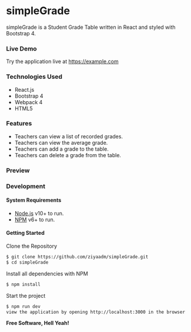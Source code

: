 # simpleGrade

simpleGrade is a Student Grade Table written in React and styled with Bootstrap 4.

### Live Demo
Try the application live at https://example.com

### Technologies Used

  - React.js
  - Bootstrap 4
  - Webpack 4
  - HTML5

### Features
  - Teachers can view a list of recorded grades.
  - Teachers can view the average grade.
  - Teachers can add a grade to the table.
  - Teachers can delete a grade from the table.

### Preview


### Development

#### System Requirements 
- [Node.js](https://nodejs.org/) v10+ to run.
- [NPM](https://www.npmjs.com/) v6+ to run.

#### Getting Started
Clone the Repository
```sh
$ git clone https://github.com/ziyaadm/simpleGrade.git
$ cd simpleGrade
```

Install all dependencies with NPM

```sh
$ npm install
```

Start the project
```sh
$ npm run dev
view the application by opening http://localhost:3000 in the browser
```

**Free Software, Hell Yeah!**

